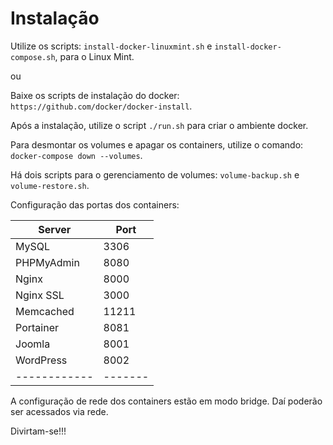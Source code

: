 # Instalação

Utilize os scripts: `install-docker-linuxmint.sh` e `install-docker-compose.sh`, para o Linux Mint.

ou

Baixe os scripts de instalação do docker: `https://github.com/docker/docker-install`.

Após a instalação, utilize o script `./run.sh` para criar o ambiente docker.

Para desmontar os volumes e apagar os containers, utilize o comando: `docker-compose down --volumes`.

Há dois scripts para o gerenciamento de volumes: `volume-backup.sh` e `volume-restore.sh`.

Configuração das portas dos containers:


| Server     | Port  |
|------------|-------|
| MySQL      | 3306  |
| PHPMyAdmin | 8080  |
| Nginx      | 8000  |
| Nginx SSL  | 3000  |
| Memcached  | 11211 |
| Portainer  | 8081  |
| Joomla     | 8001  |
| WordPress  | 8002  |
|------------|-------|


A configuração de rede dos containers estão em modo bridge.
Daí poderão ser acessados via rede.

Divirtam-se!!!